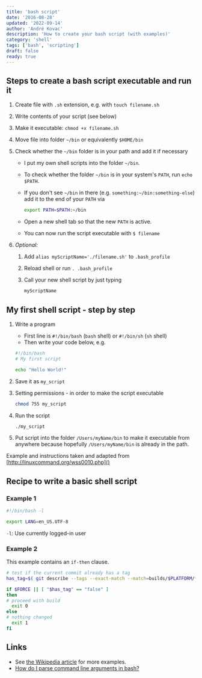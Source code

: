 ```yaml
---
title: 'bash script'
date: '2016-08-28'
updated: '2022-09-14'
author: 'André Kovac'
description: 'How to create your bash script (with examples)'
category: 'shell'
tags: ['bash', 'scripting']
draft: false
ready: true
---
```


## Steps to create a bash script executable and run it

1. Create file with `.sh` extension, e.g. with `touch filename.sh`
2. Write contents of your script (see below)
3. Make it executable: `chmod +x filename.sh`
4. Move file into folder `~/bin` or equivalently `$HOME/bin`
5. Check whether the `~/bin` folder is in your path and add it if necessary

	- I put my own shell scripts into the folder `~/bin`.
	- To check whether the folder `~/bin` is in your system's `PATH`, run `echo $PATH`.
	- If you don't see `~/bin` in there (e.g. `something:~/bin:something-else`) add it to the end of your `PATH` via

		```bash
		export PATH=$PATH:~/bin
		```

	- Open a new shell tab so that the new `PATH` is active.
	- You can now run the script executable with `$ filename`	

6. *Optional:*
	1. Add `alias myScriptName='./filename.sh'` to `.bash_profile`
	2. Reload shell or run `. .bash_profile`
	3. Call your new shell script by just typing

		```bash
		myScriptName
		```

## My first shell script - step by step

1. Write a program

   - First line is `#!/bin/bash` (`bash` shell) or `#!/bin/sh` (`sh` shell)
   - Then write your code below, e.g.
	
	```bash
	#!/bin/bash
	# My first script

	echo "Hello World!"
	```

2. Save it as `my_script`

3. Setting permissions - in order to make the script executable

	```bash
	chmod 755 my_script
	```

4. Run the script

	```bash
	./my_script
	```

5. Put script into the folder `/Users/myName/bin` to make it executable from anywhere because hopefully `/Users/myName/bin` is already in the path.

Example and instructions taken and adapted from [http://linuxcommand.org/wss0010.php]()


## Recipe to write a basic shell script

### Example 1

```bash
#!/bin/bash -l

export LANG=en_US.UTF-8
```

`-l`: Use currently logged-in user

### Example 2

This example contains an `if-then` clause.

```bash
# test if the current commit already has a tag
has_tag=$( git describe --tags --exact-match --match=builds/$PLATFORM/* HEAD || echo false )

if $FORCE || [ "$has_tag" == "false" ]
then
# proceed with build
  exit 0
else
# nothing changed
  exit 1
fi
```

## Links

- See [the Wikipedia article](https://en.wikipedia.org/wiki/Shell_script) for more examples.
- [How do I parse command line arguments in bash?](http://stackoverflow.com/questions/192249/how-do-i-parse-command-line-arguments-in-bash)